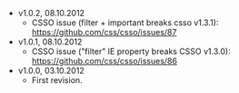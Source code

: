 * v1.0.2, 08.10.2012
    - CSSO issue (filter + important breaks csso v1.3.1): https://github.com/css/csso/issues/87 
* v1.0.1, 08.10.2012
    - CSSO issue ("filter" IE property breaks CSSO v1.3.0): https://github.com/css/csso/issues/86
* v1.0.0, 03.10.2012
    - First revision.
